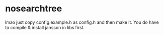 # nosearchtree

lmao just copy config.example.h as config.h and then make it. You do have to compile & install jansson in libs first.